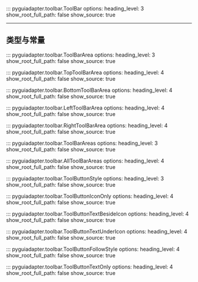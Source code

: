 ::: pyguiadapter.toolbar.ToolBar
    options:
        heading_level: 3
        show_root_full_path: false
        show_source: true

---

## 类型与常量

::: pyguiadapter.toolbar.ToolBarArea
    options:
        heading_level: 3
        show_root_full_path: false
        show_source: true


::: pyguiadapter.toolbar.TopToolBarArea
    options:
        heading_level: 4
        show_root_full_path: false
        show_source: true

::: pyguiadapter.toolbar.BottomToolBarArea
    options:
        heading_level: 4
        show_root_full_path: false
        show_source: true

::: pyguiadapter.toolbar.LeftToolBarArea
    options:
        heading_level: 4
        show_root_full_path: false
        show_source: true


::: pyguiadapter.toolbar.RightToolBarArea
    options:
        heading_level: 4
        show_root_full_path: false
        show_source: true

::: pyguiadapter.toolbar.ToolBarAreas
    options:
        heading_level: 3
        show_root_full_path: false
        show_source: true


::: pyguiadapter.toolbar.AllToolBarAreas
    options:
        heading_level: 4
        show_root_full_path: false
        show_source: true


::: pyguiadapter.toolbar.ToolButtonStyle
    options:
        heading_level: 3
        show_root_full_path: false
        show_source: true


::: pyguiadapter.toolbar.ToolButtonIconOnly
    options:
        heading_level: 4
        show_root_full_path: false
        show_source: true

::: pyguiadapter.toolbar.ToolButtonTextBesideIcon
    options:
        heading_level: 4
        show_root_full_path: false
        show_source: true

::: pyguiadapter.toolbar.ToolButtonTextUnderIcon
    options:
        heading_level: 4
        show_root_full_path: false
        show_source: true


::: pyguiadapter.toolbar.ToolButtonFollowStyle
    options:
        heading_level: 4
        show_root_full_path: false
        show_source: true

::: pyguiadapter.toolbar.ToolButtonTextOnly
    options:
        heading_level: 4
        show_root_full_path: false
        show_source: true
